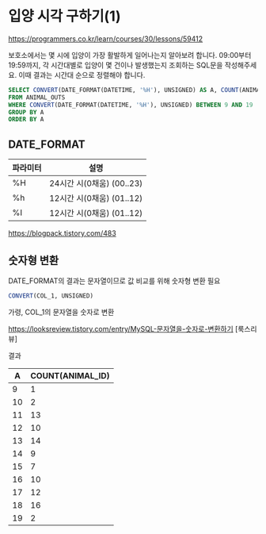 # 입양 시각 구하기(1)

https://programmers.co.kr/learn/courses/30/lessons/59412

보호소에서는 몇 시에 입양이 가장 활발하게 일어나는지 알아보려 합니다. 09:00부터 19:59까지, 각 시간대별로 입양이 몇 건이나 발생했는지 조회하는 SQL문을 작성해주세요. 이때 결과는 시간대 순으로 정렬해야 합니다.

```sql
SELECT CONVERT(DATE_FORMAT(DATETIME, '%H'), UNSIGNED) AS A, COUNT(ANIMAL_ID)
FROM ANIMAL_OUTS
WHERE CONVERT(DATE_FORMAT(DATETIME, '%H'), UNSIGNED) BETWEEN 9 AND 19
GROUP BY A
ORDER BY A
```



## DATE_FORMAT

| 파라미터 | 설명                      |
| -------- | ------------------------- |
| %H       | 24시간 시(0채움) (00..23) |
| %h       | 12시간 시(0채움) (01..12) |
| %I       | 12시간 시(0채움) (01..12) |

https://blogpack.tistory.com/483



## 숫자형 변환

DATE_FORMAT의 결과는 문자열이므로 값 비교를 위해 숫자형 변환 필요

```sql
CONVERT(COL_1, UNSIGNED)
```

가령, COL_1의 문자열을 숫자로 변환

https://looksreview.tistory.com/entry/MySQL-문자열을-숫자로-변환하기 [룩스리뷰]



결과

| A    | COUNT(ANIMAL_ID) |
| ---- | ---------------- |
| 9    | 1                |
| 10   | 2                |
| 11   | 13               |
| 12   | 10               |
| 13   | 14               |
| 14   | 9                |
| 15   | 7                |
| 16   | 10               |
| 17   | 12               |
| 18   | 16               |
| 19   | 2                |
